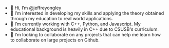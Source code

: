 - 👋 Hi, I’m @jeffreyongley
- 👀 I’m interested in developing my skills and applying the theory obtained through my education to real world applications.
- 🌱 I’m currently working with C++, Python, and Javascript. My educational background is heavily in C++ due to CSUSB's curriculum. 
- 💞️ I’m looking to collaborate on any projects that can help me learn how to collaborate on large projects on Github.

<!---
jeffreyongley/jeffreyongley is a ✨ special ✨ repository because its `README.md` (this file) appears on your GitHub profile.
You can click the Preview link to take a look at your changes.
--->
